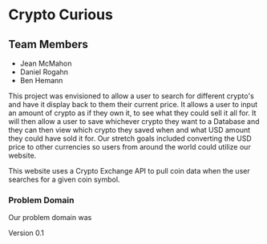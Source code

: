 # Crypto Curious
## Team Members
- Jean McMahon
- Daniel Rogahn
- Ben Hemann

This project was envisioned to allow a user to search for different crypto's and have it display back to them their current price. It allows a user to input an amount of crypto as if they own it, to see what they could sell it all for. It will then allow a user to save whichever crypto they want to a Database and they can then view which crypto they saved when and what USD amount they could have sold it for. 
Our stretch goals included converting the USD price to other currencies so users from around the world could utilize our website. 

This website uses a Crypto Exchange API to pull coin data when the user searches for a given coin symbol. 

### Problem Domain
Our problem domain was 







Version 0.1

